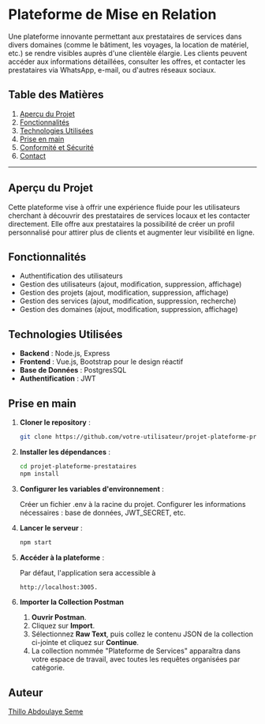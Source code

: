 # Plateforme de Mise en Relation

Une plateforme innovante permettant aux prestataires de services dans divers domaines (comme le bâtiment, les voyages, la location de matériel, etc.)  se rendre visibles auprès d'une clientèle élargie. Les clients peuvent accéder aux informations détaillées, consulter les offres, et contacter les prestataires via WhatsApp, e-mail, ou d'autres réseaux sociaux.

## Table des Matières
1. [Aperçu du Projet](#aperçu-du-projet)
2. [Fonctionnalités](#fonctionnalités)
3. [Technologies Utilisées](#technologies-utilisées)
4. [Prise en main](#prise-en-main)
5. [Conformité et Sécurité](#conformité-et-sécurité)
6. [Contact](#contact)

---

## Aperçu du Projet
Cette plateforme vise à offrir une expérience fluide pour les utilisateurs cherchant à découvrir des prestataires de services locaux et les contacter directement. Elle offre aux prestataires la possibilité de créer un profil personnalisé pour attirer plus de clients et augmenter leur visibilité en ligne.

## Fonctionnalités

- Authentification des utilisateurs
- Gestion des utilisateurs (ajout, modification, suppression, affichage)
- Gestion des projets (ajout, modification, suppression, affichage)
- Gestion des services (ajout, modification, suppression, recherche)
- Gestion des domaines (ajout, modification, suppression, affichage)

## Technologies Utilisées
- **Backend** : Node.js, Express
- **Frontend** : Vue.js, Bootstrap pour le design réactif
- **Base de Données** : PostgresSQL
- **Authentification** : JWT 

## Prise en main
1. **Cloner le repository** :
   ```bash
   git clone https://github.com/votre-utilisateur/projet-plateforme-prestataires-API.git
   
   ```
2. **Installer les dépendances** :

    ```bash
    cd projet-plateforme-prestataires
    npm install
    ```
3. **Configurer les variables d'environnement** :

    Créer un fichier .env à la racine du projet.
    Configurer les informations nécessaires : base de données, JWT_SECRET, etc.

4. **Lancer le serveur** :

    ```bash
    npm start
    ```
5. **Accéder à la plateforme** :

    Par défaut, l'application sera accessible à 
    ```bash
    http://localhost:3005.
    ```


6. **Importer la Collection Postman**

    1. **Ouvrir Postman**.
    2. Cliquez sur **Import**.
    3. Sélectionnez **Raw Text**, puis collez le contenu JSON de la collection ci-jointe et cliquez sur **Continue**.
    4. La collection nommée "Plateforme de Services" apparaîtra dans votre espace de travail, avec toutes les requêtes organisées par catégorie.



## Auteur

[Thillo Abdoulaye Seme](https://github.com/semthillo/)